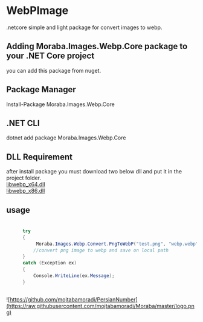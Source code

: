 # WebPImage
.netcore simple and light package for convert images to webp.

## Adding Moraba.Images.Webp.Core package to your .NET Core project

  you can add this package from nuget.

## Package Manager
   Install-Package Moraba.Images.Webp.Core 
## .NET CLI 
   dotnet add package Moraba.Images.Webp.Core 
  
## DLL Requirement  
   after install package you must download two below dll and put it in the project folder.\
   [libwebp_x64.dll](https://github.com/mojtabamoradi/WebPImage/raw/master/Image.Webp/libwebp_x64.dll)\
   [libwebp_x86.dll](https://github.com/mojtabamoradi/WebPImage/raw/master/Image.Webp/libwebp_x86.dll)
   
## usage

```c#

      try
      {
           Moraba.Images.Webp.Convert.PngToWebP("test.png", "webp.webp", 440, 200);
          //convert png image to webp and save on local path
      }
      catch (Exception ex)
      {
          Console.WriteLine(ex.Message);
      } 

``` 
##
![https://github.com/mojtabamoradi/PersianNumber](https://raw.githubusercontent.com/mojtabamoradi/Moraba/master/logo.png)


